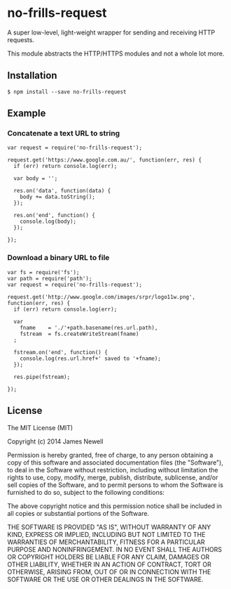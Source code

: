 # no-frills-request

A super low-level, light-weight wrapper for sending and receiving HTTP requests. 

This module abstracts the HTTP/HTTPS modules and not a whole lot more.

## Installation

	$ npm install --save no-frills-request
	
## Example

### Concatenate a text URL to string
	
	var request = require('no-frills-request');
	
	request.get('https://www.google.com.au/', function(err, res) {
	  if (err) return console.log(err);
	
	  var body = '';
	
	  res.on('data', function(data) {
		body += data.toString();
	  });
      	
	  res.on('end', function() {
		console.log(body);
	  });
      
	});
		
### Download a binary URL to file
	
	var fs = require('fs');
	var path = require('path');
	var request = require('no-frills-request');
	
	request.get('http://www.google.com/images/srpr/logo11w.png', function(err, res) {
	  if (err) return console.log(err);
	
	  var
		fname    = './'+path.basename(res.url.path),
		fstream  = fs.createWriteStream(fname)
	  ;
	
	  fstream.on('end', function() {
		console.log(res.url.href+' saved to '+fname);
	  });
	
	  res.pipe(fstream);
	
	});
	
## License

The MIT License (MIT)

Copyright (c) 2014 James Newell

Permission is hereby granted, free of charge, to any person obtaining a copy of this software and associated documentation files (the "Software"), to deal in the Software without restriction, including without limitation the rights to use, copy, modify, merge, publish, distribute, sublicense, and/or sell copies of the Software, and to permit persons to whom the Software is furnished to do so, subject to the following conditions:

The above copyright notice and this permission notice shall be included in all copies or substantial portions of the Software.

THE SOFTWARE IS PROVIDED "AS IS", WITHOUT WARRANTY OF ANY KIND, EXPRESS OR IMPLIED, INCLUDING BUT NOT LIMITED TO THE WARRANTIES OF MERCHANTABILITY, FITNESS FOR A PARTICULAR PURPOSE AND NONINFRINGEMENT. IN NO EVENT SHALL THE AUTHORS OR COPYRIGHT HOLDERS BE LIABLE FOR ANY CLAIM, DAMAGES OR OTHER LIABILITY, WHETHER IN AN ACTION OF CONTRACT, TORT OR OTHERWISE, ARISING FROM, OUT OF OR IN CONNECTION WITH THE SOFTWARE OR THE USE OR OTHER DEALINGS IN THE SOFTWARE.